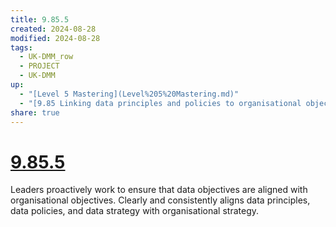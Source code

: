 ```yaml
---
title: 9.85.5
created: 2024-08-28
modified: 2024-08-28
tags:
  - UK-DMM_row
  - PROJECT
  - UK-DMM
up:
  - "[Level 5 Mastering](Level%205%20Mastering.md)"
  - "[9.85 Linking data principles and policies to organisational objectives](9.85%20Linking%20data%20principles%20and%20policies%20to%20organisational%20objectives.md)"
share: true
---
```

# [9.85.5](9.85.5.md)

Leaders proactively work to ensure that data objectives are aligned with organisational objectives. Clearly and consistently aligns data principles, data policies, and data strategy with organisational strategy.
